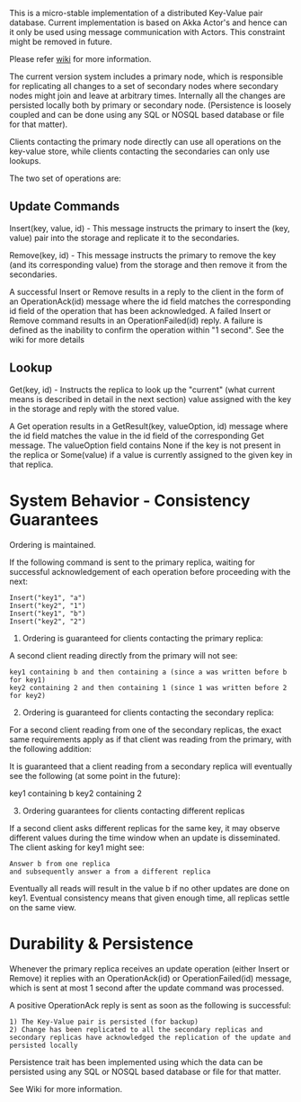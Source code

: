 This is a micro-stable implementation of a distributed Key-Value pair database. Current implementation is based on Akka Actor's and hence can it only be used using message communication with Actors. This constraint might be removed in future.

Please refer [wiki](https://github.com/purijatin/Distributed-Key-Value-DB/wiki/Overview) for more information.

The current version system includes a primary node, which is responsible for replicating all changes to a set of secondary nodes where secondary nodes might join and leave at arbitrary times. Internally all the changes are persisted locally both by primary or secondary node. (Persistence is loosely coupled and can be done using any SQL or NOSQL based database or file for that matter).

Clients contacting the primary node directly can use all operations on the key-value store, while clients contacting the secondaries can only use lookups.

The two set of operations are:

Update Commands
---------------
Insert(key, value, id) - This message instructs the primary to insert the (key, value) pair into the storage and replicate it to the secondaries.

Remove(key, id) - This message instructs the primary to remove the key (and its corresponding value) from the storage and then remove it from the secondaries.

A successful Insert or Remove results in a reply to the client in the form of an OperationAck(id) message where the id field matches the corresponding id field of the operation that has been acknowledged.
A failed Insert or Remove command results in an OperationFailed(id) reply. A failure is defined as the inability to confirm the operation within "1 second". See the wiki for more details

Lookup
-------
Get(key, id) - Instructs the replica to look up the "current" (what current means is described in detail in the next section) value assigned with the key in the storage and reply with the stored value.

A Get operation results in a GetResult(key, valueOption, id) message where the id field matches the value in the id field of the corresponding Get message. The valueOption field contains None if the key is not present in the replica or Some(value) if a value is currently assigned to the given key in that replica.

System Behavior - Consistency Guarantees
=========================================
Ordering is maintained.

If the following command is sent to the primary replica, waiting for successful acknowledgement of each operation before proceeding with the next:

	Insert("key1", "a")
	Insert("key2", "1")
	Insert("key1", "b")
	Insert("key2", "2")

1) Ordering is guaranteed for clients contacting the primary replica:

A second client reading directly from the primary will not see:

	key1 containing b and then containing a (since a was written before b for key1)
	key2 containing 2 and then containing 1 (since 1 was written before 2 for key2)

2) Ordering is guaranteed for clients contacting the secondary replica:

For a second client reading from one of the secondary replicas, the exact same requirements apply as if that client was reading from the primary, with the following addition:

It is guaranteed that a client reading from a secondary replica will eventually see the following (at some point in the future):

key1 containing b
key2 containing 2

3) Ordering guarantees for clients contacting different replicas

If a second client asks different replicas for the same key, it may observe different values during the time window when an update is disseminated. The client asking for key1 might see:

	Answer b from one replica
	and subsequently answer a from a different replica

Eventually all reads will result in the value b if no other updates are done on key1. Eventual consistency means that given enough time, all replicas settle on the same view. 


Durability & Persistence
========================

Whenever the primary replica receives an update operation (either Insert or Remove) it replies with an OperationAck(id) or OperationFailed(id) message, which is sent at most 1 second after the update command was processed. 

A positive OperationAck reply is sent as soon as the following is successful:

	1) The Key-Value pair is persisted (for backup)
	2) Change has been replicated to all the secondary replicas and secondary replicas have acknowledged the replication of the update and persisted locally

Persistence trait has been implemented using which the data can be persisted using any SQL or NOSQL based database or file for that matter.

See Wiki for more information.

